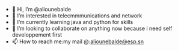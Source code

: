- 👋 Hi, I’m @aliounebalde
- 👀 I’m interested in telecmmmunications and network
- 🌱 I’m currently learning java and python for skills
- 💞️ I’m looking to collaborate on anything now because i need self developpement first
- 📫 How to reach me:my mail @:aliounebalde@esp.sn

<!---
aliounebalde/aliounebalde is a ✨ special ✨ repository because its `README.md` (this file) appears on your GitHub profile.
You can click the Preview link to take a look at your changes.
--->
